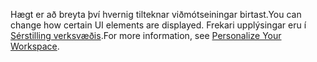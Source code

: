 <span data-ttu-id="f31e8-101">Hægt er að breyta því hvernig tilteknar viðmótseiningar birtast.</span><span class="sxs-lookup"><span data-stu-id="f31e8-101">You can change how certain UI elements are displayed.</span></span> <span data-ttu-id="f31e8-102">Frekari upplýsingar eru í [Sérstilling verksvæðis](../ui-personalization-user.md).</span><span class="sxs-lookup"><span data-stu-id="f31e8-102">For more information, see [Personalize Your Workspace](../ui-personalization-user.md).</span></span>
